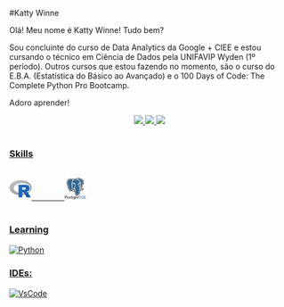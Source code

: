 #Katty Winne

Olá! Meu nome é Katty Winne! Tudo bem?

Sou concluinte do curso de Data Analytics da Google + CIEE e estou cursando o técnico em Ciência de Dados pela UNIFAVIP Wyden (1º período). Outros cursos que estou fazendo no momento, são o curso do E.B.A. (Estatística do Básico ao Avançado) e o 100 Days of Code: The Complete Python Pro Bootcamp.

Adoro aprender! 

 
<div align="center">
  <a href="https://github.com/KattyWinne">
  <img height="140em" src="https://github-readme-stats.vercel.app/api?username=KattyWinne&theme=radical"/>
  <img height="140em" src="https://github-readme-stats.vercel.app/api/top-langs/?username=KattyWinne&layout=compact&langs_count=7&theme=radical"/>
  <img height="140em" src="http://github-readme-streak-stats.herokuapp.com?user=KattyWinne&theme=radical&date_format=M%20j%5B%2C%20Y%5D"/>
</div>

<div style="display: inline_block"><br>

### Skills
<br>
<div align="left">
<img height="40" src="https://raw.githubusercontent.com/devicons/devicon/master/icons/r/r-original.svg">
&nbsp;&nbsp;&nbsp;&nbsp;&nbsp;&nbsp;&nbsp;&nbsp;&nbsp;&nbsp;&nbsp;&nbsp;&nbsp;

<a href="https://www.postgresql.org" target="_blank">
<img src="https://raw.githubusercontent.com/devicons/devicon/master/icons/postgresql/postgresql-original-wordmark.svg" alt="postgresql" width="40" height="40" />
     
</div>
<br>


### Learning

<img align="center" alt="Python" height="30" width="40" src="https://cdn.jsdelivr.net/gh/devicons/devicon/icons/python/python-original.svg" /> 

### IDEs:

<img align="center" alt="VsCode" height="30" width="40" src="https://cdn.jsdelivr.net/gh/devicons/devicon/icons/vscode/vscode-original.svg" />
</div>






